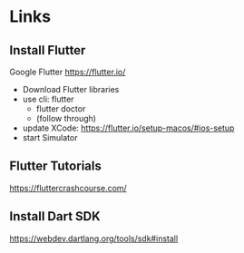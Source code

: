 


# Links

## Install Flutter

Google Flutter
https://flutter.io/

 - Download Flutter libraries
 - use cli: flutter
   - flutter doctor
   - (follow through)
 - update XCode: https://flutter.io/setup-macos/#ios-setup
 - start Simulator

## Flutter Tutorials
https://fluttercrashcourse.com/

## Install Dart SDK
https://webdev.dartlang.org/tools/sdk#install


